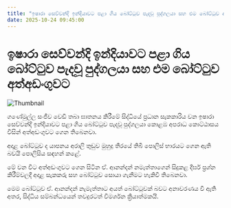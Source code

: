```yaml
---
title: "ඉෂාරා සෙව්වන්දි ඉන්දියාවට පළා ගිය බෝට්ටුව පැදවූ පුද්ගලයා සහ එම බෝට්ටුව අත්අඩංගුවට"
date: 2025-10-24 09:45:00
---
```


# ඉෂාරා සෙව්වන්දි ඉන්දියාවට පළා ගිය බෝට්ටුව පැදවූ පුද්ගලයා සහ එම බෝට්ටුව අත්අඩංගුවට

![Thumbnail](https://helakuru.sgp1.cdn.digitaloceanspaces.com/esana/images/lib/bort-ishara-lk.jpg)

ගණේමුල්ල සංජීව වෙඩි තබා ඝාතනය කිරීමේ සිද්ධියේ ප්‍රධාන සැකකාරිය වන ඉෂාරා සෙව්වන්දි ඉන්දියාවට පළා ගිය බෝට්ටුව පැදවූ පුද්ගලයා කොළඹ අපරාධ කොට්ඨාසය විසින් අත්අඩංගුවට ගෙන තිබෙනවා.

අදාළ බෝට්ටුව ද යාපනය අරාලි තුඩුව මුහුදු තීරයේ තිබී පොලිස් භාරයට ගෙන ඇති බවයි පොලිසිය සඳහන් කළේ.

මේ වන විට අත්අඩංගුවට ගෙන සිටින ඒ. ආනන්දන් නමැත්තාගෙන් සිදුකළ දීර්ඝ ප්‍රශ්න කිරීම්වලදී අදාළ සැකකරු සහ බෝට්ටුව සොයා ගැනීමට හැකිවී තිබෙනවා.

මෙම බෝට්ටුව ඒ. ආනන්දන් නැමැත්තාට අයත් බෝට්ටුවක් බවට අනාවරණය වී ඇති අතර, සිද්ධිය සම්බන්ධයෙන් තවදුරටත් විමර්ශන ක්‍රියාත්මකයි.

